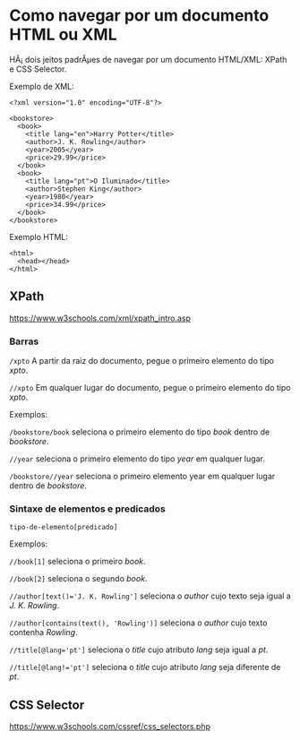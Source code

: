 # Como navegar por um documento HTML ou XML

HÃ¡ dois jeitos padrÃµes de navegar por um documento HTML/XML: XPath e CSS Selector.

Exemplo de XML:

```
<?xml version="1.0" encoding="UTF-8"?>

<bookstore>
  <book>
    <title lang="en">Harry Potter</title>
    <author>J. K. Rowling</author>
    <year>2005</year>
    <price>29.99</price>
  </book>
  <book>
    <title lang="pt">O Iluminado</title>
    <author>Stephen King</author>
    <year>1980</year>
    <price>34.99</price>
  </book>
</bookstore>
```

Exemplo HTML:

```
<html>
  <head></head>
</html>
```

## XPath

https://www.w3schools.com/xml/xpath_intro.asp

### Barras

`/xpto` A partir da raiz do documento, pegue o primeiro elemento do tipo _xpto_.

`//xpto` Em qualquer lugar do documento, pegue o primeiro elemento do tipo _xpto_.

Exemplos:

`/bookstore/book` seleciona o primeiro elemento do tipo _book_ dentro de _bookstore_.

`//year` seleciona o primeiro elemento do tipo _year_ em qualquer lugar.

`/bookstore//year` seleciona o primeiro elemento year em qualquer lugar dentro de _bookstore_.

### Sintaxe de elementos e predicados

`tipo-de-elemento[predicado]`

Exemplos:

`//book[1]` seleciona o primeiro _book_.

`//book[2]` seleciona o segundo _book_.

`//author[text()='J. K. Rowling']` seleciona o _author_ cujo texto seja igual a _J. K. Rowling_.

`//author[contains(text(), 'Rowling')]` seleciona o _author_ cujo texto contenha _Rowling_.

`//title[@lang='pt']` seleciona o _title_ cujo atributo _lang_ seja igual a _pt_.

`//title[@lang!='pt']` seleciona o _title_ cujo atributo _lang_ seja diferente de _pt_.

## CSS Selector

https://www.w3schools.com/cssref/css_selectors.php
